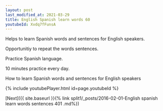 ```yaml
---
layout: post
last_modified_at: 2021-03-29
title: English Spanish learn words 60 
youtubeId: Xvdq7fFunsA
---
```

 
 
Helps to learn Spanish words and sentences for English speakers.

Opportunitiy to repeat the words sentences. 

Practice Spanish language. 
 
10 minutes practice every day. 
 
How to learn Spanish words and sentences for English speakers 
 
{% include youtubePlayer.html id=page.youtubeId %}
 
 
[Next]({{ site.baseurl }}{% link  split1/_posts/2016-02-01-English spanish learn words sentences 401 .md%})
 

